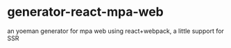 # generator-react-mpa-web
an yoeman generator for mpa web using react+webpack, a little support for SSR
